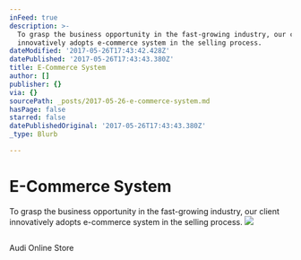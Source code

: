 ```yaml
---
inFeed: true
description: >-
  To grasp the business opportunity in the fast-growing industry, our client
  innovatively adopts e-commerce system in the selling process.
dateModified: '2017-05-26T17:43:42.428Z'
datePublished: '2017-05-26T17:43:43.380Z'
title: E-Commerce System
author: []
publisher: {}
via: {}
sourcePath: _posts/2017-05-26-e-commerce-system.md
hasPage: false
starred: false
datePublishedOriginal: '2017-05-26T17:43:43.380Z'
_type: Blurb

---
```

# E-Commerce System

To grasp the business opportunity in the fast-growing industry, our client innovatively adopts e-commerce system in the selling process.
![](https://the-grid-user-content.s3-us-west-2.amazonaws.com/009e283d-5454-4c94-bffb-87045306d158.jpg)

<article style=""><h1></h1><p>Audi Online Store</p></article>
